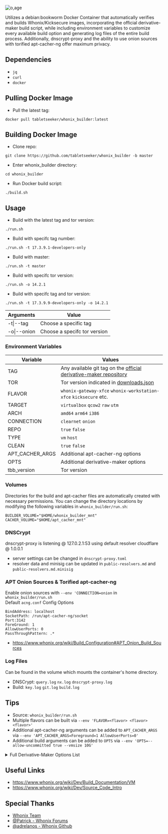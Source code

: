 ![o,age](https://i.postimg.cc/qRdx2Hdz/background.png)

Utilizes a debian:bookworm Docker Container that automatically verifies and builds Whonix/Kicksecure images, incorporating the official derivative-maker build script, while including environment variables to customize every available build option and generating log files of the entire build process. Additionally, dnscrypt-proxy and the ability to use onion sources with torified apt-cacher-ng offer maximum privacy.
 
## Dependencies
* `jq`
* `curl`
* `docker`  

## Pulling Docker Image
* Pull the latest tag:
```
docker pull tabletseeker/whonix_builder:latest
```
## Building Docker Image
* Clone repo:
```
git clone https://github.com/tabletseeker/whonix_builder -b master
```
* Enter whonix_builder directory:
```
cd whonix_builder
```
* Run Docker build script:
```
./build.sh
```
## Usage
* Build with the latest tag and tor version:
```
./run.sh
```
* Build with specifc tag number:
```
./run.sh -t 17.3.9.1-developers-only
```
* Build with master:
```
./run.sh -t master
```
* Build with specifc tor version:
```
./run.sh -o 14.2.1
```
* Build with specifc tag and tor version:
```
./run.sh -t 17.3.9.9-developers-only -o 14.2.1
```
|  Arguments                                             | Value                                                                                          
| ---------------------------------------------------- | ------------------------------------------------------------------------------------------------|
| -t\|--tag           | Choose a specific tag	 |
| -o\|--onion  	      | Choose a specifc tor version |


### Environment Variables

|  Variable                                             | Values                                                                                          
| ---------------------------------------------------- | ------------------------------------------------------------------------------------------------|
| TAG        		| Any available git tag on the [official derivative-maker repository](https://github.com/Whonix/derivative-maker/tags)  		 |
| TOR 		     | Tor version indicated in [downloads.json]( https://aus1.torproject.org/torbrowser/update_3/release/downloads.json)  |
| FLAVOR             | `whonix-gateway-xfce` `whonix-workstation-xfce` `kicksecure` etc.				         |
| TARGET 	    | `virtualbox` `qcow2` `raw` `utm`                                           			 |
| ARCH              | `amd64` `arm64` `i386`               								 |
| CONNECTION         | `clearnet` `onion` 											 |
| REPO              | `true` `false` 											 |
| TYPE              | `vm` `host` 											 |
| CLEAN             | `true` `false` 											 |
| APT_CACHER_ARGS    | Additional apt-cacher-ng options 											 |
| OPTS         		| Additional derivative-maker options		
| tbb_version         | Tor version 											 |

### Volumes
Directories for the build and apt-cacher files are automatically created with necessary permissions.
You can change the directory locations by modifying the following variables in `whonix_builder/run.sh`:
```
BUILDER_VOLUME="$HOME/whonix_builder_mnt"
CACHER_VOLUME="$HOME/apt_cacher_mnt"
```

### DNSCrypt
dnscrypt-proxy is listening @ 127.0.2.1:53 using default resolver cloudflare @ 1.0.0.1
* server settings can be changed in `dnscrypt-proxy.toml`
* resolver data and minisig can be updated in `public-resolvers.md` and `public-resolvers.md.minisig`

### APT Onion Sources & Torified apt-cacher-ng
Enable onion sources with `--env 'CONNECTION=onion` in `whonix_builder/run.sh` \
Default `acng.conf` Config Options
```
BindAddress: localhost
SocketPath: /run/apt-cacher-ng/socket
Port:3142
ForeGround: 1
AllowUserPorts: 0
PassThroughPattern: .*
```
* https://www.whonix.org/wiki/Build_Configuration#APT_Onion_Build_Sources

### Log Files
Can be found in the volume which mounts the container's home directory.
* DNSCrypt: `query.log` `nx.log` `dnscrypt-proxy.log`
* Build: `key.log` `git.log` `build.log`


## Tips
* Source: `whonix_builder/run.sh`
* Multiple flavors can be built via `--env 'FLAVOR=<flavor> <flavor> <flavor>'`
* Additional apt-cacher-ng arguments can be added to `APT_CACHER_ARGS` via `--env 'APT_CACHER_ARGS=Foreground=1 AllowUserPorts=0'`
* Additional build arguments can be added to `OPTS` via `--env 'OPTS=--allow-uncommitted true --vmsize 10G'`
<details>
  <summary>
	 Full Derivative-Maker Options List
  </summary>
  
```
Flavors:
  --flavor [flavor_option]
  Options:
    whonix-gateway-xfce         : Builds Whonix-Gateway Xfce VM.
    whonix-gateway-rpi          : Builds Whonix-Gateway CLI RPi 3 VM.
    whonix-gateway-cli          : Builds Whonix-Gateway CLI VM.
    whonix-workstation-xfce     : Builds Whonix-Workstation Xfce VM.
    whonix-workstation-cli      : Builds Whonix-Workstation CLI VM.
    whonix-custom-workstation   : Builds Whonix-Custom-Workstation VM.
    whonix-host-cli             : Builds Whonix-Host CLI.
    whonix-host-xfce            : Builds Whonix-Host Xfce.
    kicksecure-cli              : Builds Kicksecure VM CLI VM.
    kicksecure-xfce             : Builds Kicksecure VM Xfce VM.

Targets:
  --target [target_option]
  Options:
    virtualbox              : Builds VirtualBox .ova files.
    qcow2                   : Builds qcow2 images.
    utm                     : Builds UTM images.
    iso                     : Builds ISO images.
    raw                     : Builds raw disk images.
    dist-installer-cli      : Builds dist-installer-cli.
    windows                 : Builds the Windows Installer.
    root                    : Builds for physical installations.
    source                  : Builds a xz source archive.

Types:
  --type [type_option]
  Options:
    host                    : Specifies that the build is for a host system.
    vm                      : Specifies that the build is for a virtual machine.

Optional Parameters:
  --vmram [size]           : Set VM RAM size (e.g., --vmram 128).
  --vram [size]            : Set VM video RAM size (e.g., --vram 12).
  --vmsize [size]          : Set VM disk size (e.g., --vmsize 200G).

  --freshness [option]     : Choose between 'frozen' (frozen sources) or 'current' (current sources).
  --connection [option]    : Select 'clearnet' for clearnet apt sources or 'onion' for onion apt sources.
  --repo [true|false]      : Enable or disable derivative remote repository (default: false).

Environment Variables:
  - flavor_meta_packages_to_install: Define meta packages to be installed.
    Examples:
      flavor_meta_packages_to_install='none'
      flavor_meta_packages_to_install='non-qubes-vm-enhancements-cli kicksecure-dependencies-cli whonix-shared-packages-dependencies-cli whonix-gateway-packages-dependencies-cli'

  - install_package_list: Specify additional custom packages for installation.
    Examples:
      install_package_list='gparted'
      install_package_list='gparted gedit'

  - DERIVATIVE_APT_REPOSITORY_OPTS: Set options for the Derivative APT Repository.
    Examples:
      DERIVATIVE_APT_REPOSITORY_OPTS='--enable --repository stable'
      DERIVATIVE_APT_REPOSITORY_OPTS='--enable --repository testers'
      DERIVATIVE_APT_REPOSITORY_OPTS='--enable --repository developers'
      DERIVATIVE_APT_REPOSITORY_OPTS='--enable --codename bookworm'

Advanced Options:
  --report [true|false]           : Enable or disable build reports (default: false).
  --verifiable [true|false]       : Toggle file deletion in cleanup script for verifiable builds (default: false).
  --sanity-tests [true|false]     : Enable or disable chroot script sanity tests for faster build speed (default: false).
  --retry-max [attempts]          : Set maximum retry attempts. (default: 2)
  --retry-wait [seconds]          : Set wait time between retry attempts.
  --retry-before [script]         : Specify a script to run before retry. [default: none)
  --retry-after [script]          : Specify a script to run after retry. [default: none)
  --allow-uncommitted [true|false]: Permit builds with uncommitted changes (default: false).
  --allow-untagged [true|false]   : Permit builds from non-tagged sources (default: false).
  --kernel [packages]             : Specify kernel packages (e.g., 'linux-image-amd64' or 'none').
  --headers [packages]            : Specify kernel header packages.
  --remote-derivative-packages    : Choose to use remote derivative packages instead of building derivative packages from source code. (default: false).
  --release [unsupported_option]  : Set release option (unsupported). (bookworm|xenial|bionic)
  --arch [architecture]           : Set architecture (e.g., i386, amd64, kfreebsd-i386, kfreebsd-amd64) (default: amd64).
  (Note: amd64 also works with most Intel CPUs.)

For VMs only:
  --initramfs [packages]          : Specify initramfs packages. (none, initramfs-tools) (default: $BUILD_INITRAMFS_PKGS)

Configuration Files:
  --confdir [/path/to/config/dir] : Specify an additional configuration directory.
  --conffile [/path/to/config/file]: Specify an additional configuration file.
  --grmlbin [/path/to/grml-debootstrap]: Set the grml-debootstrap path (default: grml-debootstrap).

Miscellaneous:
  --unsafe-io [true|false]        : Toggle unsafe IO options (default: false).
  --freedom [true|false]          : Choose between pure or impure builds (required for host builds).
  --tb [none|closed|open]         : Configure Tor Browser installation options (default: open).
  none: Do not install Tor Browser.
  closed: Abort build, fail closed if Tor Browser cannot be installed.
  open: Do not abort build, fail open if Tor Browser cannot and installed.


```
</details>

## Useful Links
* https://www.whonix.org/wiki/Dev/Build_Documentation/VM
* https://www.whonix.org/wiki/Dev/Source_Code_Intro

## Special Thanks
* [Whonix Team](https://www.whonix.org/)
* [@Patrick - Whonix Forums](https://forums.whonix.org/)
* [@adrelanos - Whonix Github](https://github.com/Whonix/derivative-maker)
